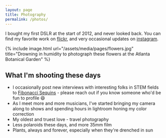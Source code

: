 ```yaml
---
layout: page
title: Photography
permalink: /photos/
---
```


I bought my first DSLR at the start of 2012, and never looked back. You can find my favorite work on [flickr][flickr], and very occasional updates on [instagram][instagram].

{% include image.html url="/assets/media/pages/flowers.jpg" title="Drowning in humidity to photograph these flowers at the Atlanta Botanical Garden" %}

## What I'm shooting these days ##
- I occasionally post new interviews with interesting folks in STEM fields to [Fibonacci Sequins][fibseq] - please reach out if you know someone who'd be fun to profile 😄
- As I meet more and more musicians, I've started bringing my camera along to shows and spending hours in lightroom honing my color correction
- My oldest and truest love - travel photography
- Less polaroids these days, and more 35mm film
- Plants, always and forever, especially when they're drenched in sun

[instagram]: https://www.instagram.com/abethcrane/
[flickr]: http://bethcrane.photos
[fibseq]: https://fibonaccisequinsblog.com